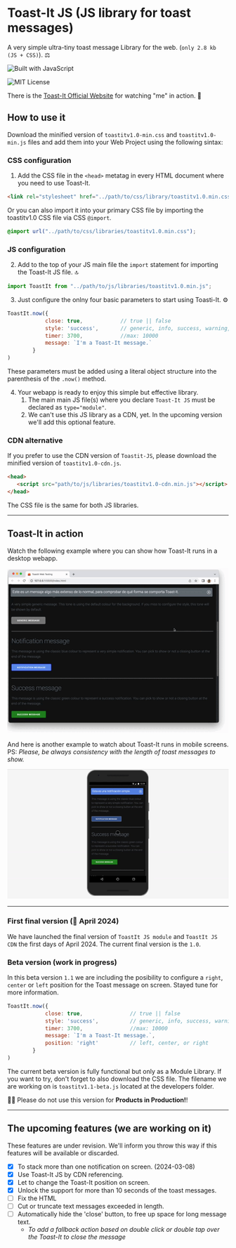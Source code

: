 # Toast-It JS (JS library for toast messages)
A very simple ultra-tiny toast message Library for the web. (`only 2.8 kb (JS + CSS)`). ⚖️

![Built with JavaScript](https://img.shields.io/badge/Built%20with-JavaScript-red?style=for-the-badge&logo=javascript) 

![MIT License](https://img.shields.io/npm/l/toastify-js)

There is the [Toast-It Official Website](https://mobilepadawan.github.io/Toastit-JS/) for watching "me" in action. 👀

## How to use it
Download the minified version of `toastitv1.0-min.css` and `toastitv1.0-min.js` files and add them into your Web Project using the following sintax:

### CSS configuration
1. Add the CSS file in the `<head>` metatag in every HTML document where you need to use Toast-It.

```HTML
<link rel="stylesheet" href="../path/to/css/library/toastitv1.0.min.css">
```
Or you can also import it into your primary CSS file by importing the toastitv1.0 CSS file via CSS `@import`.

```CSS
@import url("../path/to/css/libraries/toastitv1.0.min.css");
```

### JS configuration
2. Add to the top of your JS main file the `import` statement for importing the Toast-It JS file. 🔝 
   
```javascript
import ToastIt from "../path/to/js/libraries/toastitv1.0.min.js";
```

3. Just configure the onlny four basic parameters to start using Toasti-It. ⚙️
   
```javascript
ToastIt.now({
            close: true,            // true || false
            style: 'success',       // generic, info, success, warning, error
            timer: 3700,            //max: 10000
            message: `I'm a Toast-It message.` 
        }
)
```

These parameters must be added using a literal object structure into the parenthesis of the `.now()` method.

4. Your webapp is ready to enjoy this simple but effective library.
   1. The main main JS file(s) where you declare `Toast-It JS` must be declared as `type="module"`.
   2. We can't use this JS library as a CDN, yet. In the upcoming version we'll add this optional feature.

### CDN alternative
If you prefer to use the CDN version of `Toastit-JS`, please download the minified version of `toastitv1.0-cdn.js`. 

```HTML
<head>
   <script src="path/to/js/libraries/toastitv1.0-cdn.min.js"></script>
</head>
```

The CSS file is the same for both JS libraries.

<hr>

## Toast-It in action

Watch the following example where you can show how Toast-It runs in a desktop webapp.

![Toast-It running in a desktop webapp](https://raw.githubusercontent.com/mobilepadawan/Toastit-JS/main/docs/images/showing-toast-it-in-action-01.gif)

And here is another example to watch about Toast-It runs in mobile screens.
PS: _Please, be always consistency with the length of toast messages to show._

![Toast-It running in a desktop webapp](https://raw.githubusercontent.com/mobilepadawan/Toastit-JS/main/docs/images/showing-toast-it-in-action-02.gif)

<hr>

### First final version (📆 April 2024)
We have launched the final version of `ToastIt JS module` and `ToastIt JS CDN` the first days of April 2024.  The current final version is the `1.0`.

### Beta version (work in progress)
In this beta version `1.1` we are including the posibility to configure a `right`, `center` or `left` position for the Toast message on screen. Stayed tune for more information.

```javascript
ToastIt.now({
            close: true,               // true || false
            style: 'success',          // generic, info, success, warning, error
            timer: 3700,               //max: 10000
            message: `I'm a Toast-It message.`,
            position: 'right'          // left, center, or right 
        }
)
```

The current beta version is fully functional but only as a Module Library. If you want to try, don't forget to also download the CSS file. The filename we are working on is `toastitv1.1-beta.js` located at the developers folder.

🤚🏼 Please do not use this version for **Products in Production!**!

<hr>

## The upcoming features (we are working on it)
These features are under revision. We'll inform you throw this way if this features will be available or discarded.

- [x] To stack more than one notification on screen. (2024-03-08)
- [x] Use Toast-It JS by CDN referencing.
- [x] Let to change the Toast-It position on screen.
- [x] Unlock the support for more than 10 seconds of the toast messages.
- [ ] Fix the HTML <dialog> issue when ToastIt is shown behind the ::backdrop style
- [ ] Cut or truncate text messages exceeded in length.
- [ ] Automatically hide the 'close' button, to free up space for long message text.
   * _To add a fallback action based on double click or double tap over the Toast-It to close the message_

